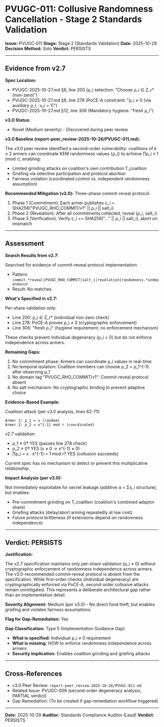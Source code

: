 # PVUGC-011: Collusive Randomness Cancellation - Stage 2 Standards Validation

**Issue:** PVUGC-011
**Stage:** Stage 2 (Standards Validation)
**Date:** 2025-10-29
**Decision Method:** Solo
**Verdict:** PERSISTS

---

## Evidence from v2.7

**Spec Location:**
- PVUGC-2025-10-27.md §6, line 200 (ρ_i selection: "Choose ρ_i ∈ Z_r* (non-zero)")
- PVUGC-2025-10-27.md §8, line 278 (PoCE-A constraint: "ρ_i ≠ 0 (via auxiliary ρ_i · u_i = 1)")
- PVUGC-2025-10-27.md §12, line 306 (Mandatory hygiene: "fresh ρ_i")

**v3.0 Status:**
- Novel (Medium severity) - Discovered during peer review

**v3.0 Baseline (report-peer_review-2025-10-26/PVUGC-011.md):**

The v3.0 peer review identified a second-order vulnerability: coalitions of k ≥ 2 armers can coordinate KEM randomness values {ρ_i} to achieve ∏ρ_i ≡ 1 (mod r), enabling:
- Limited grinding attacks on coalition's own contribution T_coalition
- Griefing via selective participation and protocol abortion
- Fairness violation (coordinated control vs. independent randomness assumption)

**Recommended Mitigation (v3.0):**
Three-phase commit-reveal protocol:
1. Phase 1 (Commitment): Each armer publishes c_i = SHA256("PVUGC_RHO_COMMIT/v1" || ρ_i || salt_i)
2. Phase 2 (Revelation): After all commitments collected, reveal (ρ_i, salt_i)
3. Phase 3 (Verification): Verify c_i == SHA256("..." || ρ_i || salt_i), abort on mismatch

---

## Assessment

**Search Results from v2.7:**

Searched for evidence of commit-reveal protocol implementation:
- Pattern: `commit.*reveal|PVUGC_RHO_COMMIT|salt_i|revelation|randomness.*independence`
- Result: No matches

**What's Specified in v2.7:**

Per-share validation only:
- Line 200: ρ_i ∈ Z_r* (individual non-zero check)
- Line 278: PoCE-A proves ρ_i ≠ 0 (cryptographic enforcement)
- Line 306: "fresh ρ_i" (hygiene requirement, no enforcement mechanism)

These checks prevent individual degeneracy (ρ_i = 0) but do not enforce independence across armers.

**Remaining Gaps:**

1. No commitment phase: Armers can coordinate ρ_i values in real-time
2. No temporal isolation: Coalition members can choose ρ_2 = ρ_1^{-1} after observing ρ_1
3. No domain tag "PVUGC_RHO_COMMIT/v1": Commit-reveal protocol absent
4. No salt mechanism: No cryptographic binding to prevent adaptive choice

**Evidence-Based Example:**

Coalition attack (per v3.0 analysis, lines 62-71):
```
Armer 1: ρ_1 = x (random)
Armer 2: ρ_2 = x^{-1} mod r (coordinated)
```

v2.7 validation:
- ρ_1 ≠ 0? YES (passes line 278 check)
- ρ_2 ≠ 0? YES (x ≠ 0 → x^{-1} ≠ 0)
- ∏ρ_i = x · x^{-1} = 1 mod r? YES (collusion succeeds)

Current spec has no mechanism to detect or prevent this multiplicative relationship.

**Impact Analysis (per v3.0):**

Not immediately exploitable for secret leakage (additive α = Σs_i structure), but enables:
- Pre-commitment grinding on T_coalition (coalition's combined adaptor share)
- Griefing attacks (delay/abort arming repeatedly at low cost)
- Future protocol brittleness (if extensions depend on randomness independence)

---

## Verdict: PERSISTS

**Justification:**

The v2.7 specification maintains only per-share validation (ρ_i ≠ 0) without cryptographic enforcement of randomness independence across armers. The v3.0-recommended commit-reveal protocol is absent from the specification. While first-order checks (individual degeneracy) are cryptographically enforced via PoCE-A, second-order collusive attacks remain unmitigated. This represents a deliberate architectural gap rather than an implementation detail.

**Severity Alignment:** Medium (per v3.0) - No direct fund theft, but enables griefing and violates fairness assumptions.

**Flag for Gap-Remediation:** Yes

**Gap Classification:** Type 5 (Implementation Guidance Gap)
- **What is specified:** Individual ρ_i ≠ 0 requirement
- **What is missing:** HOW to enforce randomness independence across armers
- **Security implication:** Enables coalition grinding and griefing attacks

---

## Cross-References

- v3.0 Peer Review: `report-peer_review-2025-10-26/PVUGC-011.md`
- Related Issue: PVUGC-006 (second-order degeneracy analysis, PARTIAL verdict)
- Gap Remediation: (To be created if gap-remediation workflow triggered)

---

**Date:** 2025-10-29
**Auditor:** Standards Compliance Auditor (Lead)
**Verdict:** PERSISTS
